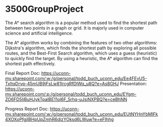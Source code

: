 # 3500GroupProject
The A* search algorithm is a popular method used to find the shortest path between two points in a graph or grid. It is majorly used in computer science and artificial intelligence.

The A* algorithm works by combining the features of two other algorithms: Dijkstra's algorithm, which finds the shortest path by exploring all possible routes, and the Best-First Search algorithm, which uses a guess (heuristic) to quickly find the target. By using a heuristic, the A* algorithm can find the shortest path effectively.

Final Report Doc: https://uconn-my.sharepoint.com/:w:/g/personal/todd_buch_uconn_edu/Ee4FEvU5-TxItqDrvp-45mUB9jFsLw81IrcgRfDlWq_u8Q?e=As8GHJ
Presentation: https://uconn-my.sharepoint.com/:p:/g/personal/todd_buch_uconn_edu/EYgm-ZO6FD5IjBuHJykTpaIBE11ol6F_5rhq-uJsiNXPBQ?e=ceBhNN

Progress Report Doc: https://uconn-my.sharepoint.com/:w:/g/personal/todd_buch_uconn_edu/EUtNYHnYbMlFk4XOXoPfgjIBHpUpZmhR6dizYOksd6LWuw?e=eFIhhg
